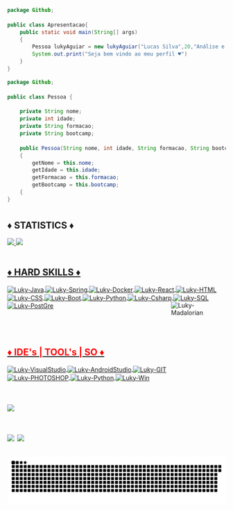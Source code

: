 ```java
package Github;

public class Apresentacao{   
    public static void main(String[] args)
    {
        Pessoa lukyAguiar = new lukyAguiar("Lucas Silva",20,"Análise e Desenvolvimento de Sistemas","Generation Brasil");
        System.out.print("Seja bem vindo ao meu perfil ♥")
    }
}

```
```java
package Github;

public class Pessoa {

    private String nome; 
    private int idade; 
    private String formacao; 
    private String bootcamp;
    
    public Pessoa(String nome, int idade, String formacao, String bootcamp)
    {
        getNome = this.nome;
        getIdade = this.idade;
        getFormacao = this.formacao;
        getBootcamp = this.bootcamp;
    {
}
```
<h1></h1>
  <h2><b>♦ STATISTICS ♦</b></h2>
  <a href="https://github.com/LukyAguiar">
  <img height="180em" src="https://github-readme-stats.vercel.app/api?username=LukyAguiar&show_icons=true&theme=github_dark&include_all_commits=true&count_private=true"/>
  <img height="180em" src="https://github-readme-stats.vercel.app/api/top-langs/?username=LukyAguiar&layout=compact&langs_count=7&theme=github_dark"/>
</div>
<div style="display: inline_block"><br>
  <h2><b>♦ HARD SKILLS ♦</b></h2>
  <img align="center" alt="Luky-Java" height="40" width="50" src="https://cdn.jsdelivr.net/gh/devicons/devicon/icons/java/java-original.svg">
  <img align="center" alt="Luky-Spring" height="40" width="50" src="https://cdn.jsdelivr.net/gh/devicons/devicon/icons/spring/spring-original.svg">
  <img align="center" alt="Luky-Docker" height="40" width="50" src="https://cdn.jsdelivr.net/gh/devicons/devicon/icons/docker/docker-plain.svg">
  <img align="center" alt="Luky-React" height="40" width="50" src="https://cdn.jsdelivr.net/gh/devicons/devicon/icons/angularjs/angularjs-original.svg">
  <img align="center" alt="Luky-HTML" height="40" width="50" src="https://cdn.jsdelivr.net/gh/devicons/devicon/icons/html5/html5-original.svg">
  <img align="center" alt="Luky-CSS" height="40" width="50" src="https://cdn.jsdelivr.net/gh/devicons/devicon/icons/css3/css3-original.svg">
   <img align="center" alt="Luky-Boot" height="40" width="50" src="https://cdn.jsdelivr.net/gh/devicons/devicon/icons/bootstrap/bootstrap-plain.svg">
  <img align="center" alt="Luky-Python" height="40" width="50" src="https://cdn.jsdelivr.net/gh/devicons/devicon/icons/python/python-original.svg">
  <img align="center" alt="Luky-Csharp" height="40" width="50" src="https://cdn.jsdelivr.net/gh/devicons/devicon/icons/csharp/csharp-original.svg">
  <img align="center" alt="Luky-SQL" height="40" width="50" src="https://cdn.jsdelivr.net/gh/devicons/devicon/icons/mysql/mysql-original.svg">
  <img align="center" alt="Luky-PostGre" height="40" width="50" src="https://cdn.jsdelivr.net/gh/devicons/devicon/icons/postgresql/postgresql-original.svg">
  <img align="right" alt="Luky-Madalorian" width="25%"  height="25%"src="https://www.icegif.com/wp-content/uploads/icegif-1301.gif">
</div>
 <h1></h1>
<div style="display: inline_block border-style: solid}"><br>
  <h2 style="color:red" ><b>♦ IDE's | TOOL's | SO ♦ </b></h2>
  <img align="center" alt="Luky-VisualStudio" height="40" width="50" src="https://cdn.jsdelivr.net/gh/devicons/devicon/icons/visualstudio/visualstudio-plain.svg">
  <img align="center" alt="Luky-AndroidStudio" height="40" width="50" src="https://cdn.jsdelivr.net/gh/devicons/devicon/icons/android/android-original.svg">
  <img align="center" alt="Luky-GIT" height="40" width="50" src="https://cdn.jsdelivr.net/gh/devicons/devicon/icons/git/git-original.svg">
  <img align="center" alt="Luky-PHOTOSHOP" height="40" width="50" src="https://cdn.jsdelivr.net/gh/devicons/devicon/icons/photoshop/photoshop-plain.svg">
  <img align="center" alt="Luky-Python" height="40" width="50" src="https://cdn.jsdelivr.net/gh/devicons/devicon/icons/ubuntu/ubuntu-plain.svg">
 <table>
  <img align="center" alt="Luky-Win" height="40" width="50" border="solid 1px" src="https://cdn.jsdelivr.net/gh/devicons/devicon/icons/windows8/windows8-original.svg">
  </table>
</div>
 <h1></h1>
 <div style="display: inline_block">
  <a href="https://github.com/LukyAguiar">
  <img height="150em" src="https://github-readme-stats.vercel.app/api/pin/?username=LukyAguiar&repo=ProjGeneration&theme=github_dark"/>
</div>
 <h1><h1>
<div> 
  <a href="https://www.instagram.com/luky.js/" target="_blank"><img src="https://img.shields.io/badge/-Instagram-%23E4405F?style=for-the-badge&logo=instagram&logoColor=white" target="_blank"></a>
  <a href="https://www.linkedin.com/in/lucasaguiardev/" target="_blank"><img src="https://img.shields.io/badge/-LinkedIn-%230077B5?style=for-the-badge&logo=linkedin&logoColor=white" target="_blank"></a> 
  
 ![Snake animation](https://github.com/LukyAguiar/LukyAguiar/blob/output/github-contribution-grid-snake.svg)

